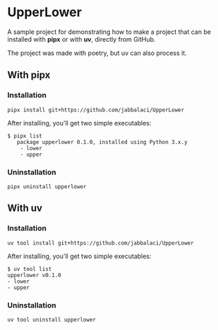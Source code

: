 # UpperLower

A sample project for demonstrating how to make a project
that can be installed with **pipx** or with **uv**, directly from GitHub.

The project was made with poetry, but uv can also process it.

## With pipx

### Installation

    pipx install git+https://github.com/jabbalaci/UpperLower

After installing, you'll get two simple executables:

```
$ pipx list
   package upperlower 0.1.0, installed using Python 3.x.y
    - lower
    - upper
```

### Uninstallation

    pipx uninstall upperlower

## With uv

### Installation

    uv tool install git+https://github.com/jabbalaci/UpperLower

After installing, you'll get two simple executables:

```
$ uv tool list
upperlower v0.1.0
- lower
- upper
```

### Uninstallation

    uv tool uninstall upperlower
